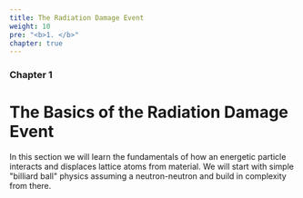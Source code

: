 ```yaml
---
title: The Radiation Damage Event
weight: 10
pre: "<b>1. </b>"
chapter: true
---
```


### Chapter 1

# The Basics of the Radiation Damage Event

In this section we will learn the fundamentals of how an energetic particle interacts and displaces lattice atoms from material. We will start with simple "billiard ball" physics assuming a neutron-neutron and build in complexity from there. 
